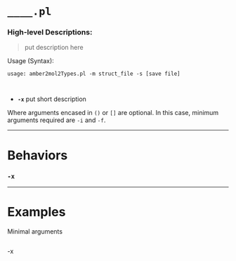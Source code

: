 
# `____.pl`
### High-level Descriptions:



> put description here

Usage (Syntax):
```
usage: amber2mol2Types.pl -m struct_file -s [save file]



```
* **`-x`** put short description

Where arguments encased in `()` or `[]` are optional. In this case, minimum arguments required are `-i` and `-f`.
 
---


# Behaviors
### `-x`
---
# Examples
Minimal arguments
```
```
-x
```
```
